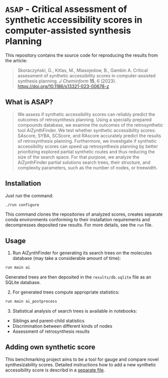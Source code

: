 # `ASAP` - Critical `A`ssessment of `S`ynthetic `A`ccessibility scores in computer-assisted synthesis `P`lanning

This repository contains the source code for reproducing the results from the article:
> Skoraczyński, G., Kitlas, M., Miasojedow, B., Gambin A. Critical assessment of synthetic accessibility scores in computer-assisted synthesis planning. *J Cheminform* **15**, 6 (2023). https://doi.org/10.1186/s13321-023-00678-z

## What is ASAP?
> We assess if synthetic accessibility scores can reliably predict the outcomes of retrosynthesis planning.
> Using a specially prepared compounds database, we examine the outcomes of the retrosynthetic tool AiZynthFinder.
> We test whether synthetic accessibility scores: SAscore, SYBA, SCScore, and RAscore accurately predict the results of retrosynthesis planning.
> Furthermore, we investigate if synthetic accessibility scores can speed up retrosynthesis planning by better prioritizing explored partial synthetic routes and thus reducing the size of the search space.
> For that purpose, we analyze the AiZynthFinder partial solutions search trees, their structure, and complexity parameters, such as the number of nodes, or treewidth.

## Installation

Just run the command:


```sh
./run configure
```

This command clones the repositories of analyzed scores, creates separate conda environments conforming to their installation requirements and decompresses deposited raw results.
For more details, see the `run` file.

## Usage
1. Run AiZynthFinder for generating its search trees on the molecules database (may take a considerable amount of time):
```sh
run main ai
```
Generated trees are then deposited in the `results/db.sqlite` file as an SQLite database.

2. For generated trees compute appropriate statistics:
```sh
run main ai_postprocess
```
3. Statistical analysis of search trees is available in notebooks:
- Siblings and parent-child statistics
- Discrimination between different kinds of nodes
- Assessment of retrosynthesis results

## Adding own synthetic score
This benchmarking project aims to be a tool for gauge and compare novel synthesizability scores. Detailed instructions how to add a new synthetic accessibility score is describd in a [separate file](ADDING.md).
